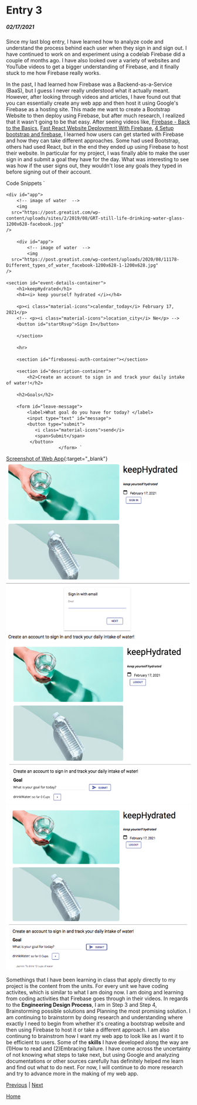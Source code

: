 # Entry 3
##### 02/17/2021

Since my last blog entry, I have learned how to analyze code and understand the process behind each user when they sign in and sign out. I have continued to work on and experiment using a codelab Firebase did a couple of months ago. I have also looked over a variety of websites and YouTube videos to get a bigger understanding of Firebase, and it finally stuck to me how Firebase really works.

In the past, I had learned how Firebase was a Backend-as-a-Service (BaaS), but I guess I never really understood what it actually meant. However, after looking through videos and articles, I have found out that you can essentially create any web app and then host it using Google's Firebase as a hosting site. This made me want to create a Bootstrap Website to then deploy using Firebase, but after much research, I realized that it wasn't going to be that easy. After seeing videos like, [Firebase - Back to the Basics](https://www.youtube.com/watch?v=q5J5ho7YUhA), [Fast React Website Deployment With Firebase](https://www.youtube.com/watch?v=IDHfvpsYShs), [4 Setup bootstrap and firebase](https://www.youtube.com/watch?v=lrYlH3LGswo),  I learned how users can get started with Firebase and how they can take different approaches. Some had used Bootstrap, others had used React, but in the end they ended up using Firebase to host their website. In particular for my project, I was finally able to make the user sign in and submit a goal they have for the day. What was interesting to see was how if the user signs out, they wouldn't lose any goals they typed in before signing out of their account.

Code Snippets 
`
<body>

	<div id="app">
		<!-- image of water  -->
		<img
      src="https://post.greatist.com/wp-content/uploads/sites/2/2019/08/GRT-still-life-drinking-water-glass-1200x628-facebook.jpg"
    />

		<div id="app">
			<!-- image of water  -->
			<img
      src="https://post.greatist.com/wp-content/uploads/2020/08/11178-Different_types_of_water_facebook-1200x628-1-1200x628.jpg"
    />

	<section id="event-details-container">
		<h1>keepHydrated</h1>
		<h4><i> keep yourself hydrated </i></h4>

		<p><i class="material-icons">calendar_today</i> February 17, 2021</p>
		<!-- <p><i class="material-icons">location_city</i> Ne</p> -->
		<button id="startRsvp">Sign In</button>

		</section>

		<hr>

		<section id="firebaseui-auth-container"></section>

		<section id="description-container">
			<h2>Create an account to sign in and track your daily intake of water!</h2>

  		<h2>Goals</h2>

		<form id="leave-message">
			<label>What goal do you have for today? </label>
			<input type="text" id="message">
			<button type="submit">
		       <i class="material-icons">send</i>
		       <span>Submit</span>
		     </button>
						</form>	`


[Screenshot of Web App](https://github.com/jazminn7822/apcsa-freedom-project/blob/master/entries/Main%20Screen.png){:target="_blank"}
![Screenshot of Web App](https://github.com/jazminn7822/apcsa-freedom-project/blob/master/entries/Sign%20In.png)
![Screenshot of Web App](https://github.com/jazminn7822/apcsa-freedom-project/blob/master/entries/Logged%20In.png)
![Screenshot of Web App](https://github.com/jazminn7822/apcsa-freedom-project/blob/master/entries/Logged%20In%202.png)

Somethings that I have been learning in class that apply directly to my project is the content from the units. For every unit we have coding activites, which is similar to what I am doing now. I am doing and learning from coding activities that Firebase goes through in their videos. In regards to the **Engineering Design Process**, I am in Step 3 and Step 4, Brainstorming possible solutions and
Planning the most promising solution. I am continuing to brainstorm by doing research and understanding where exactly I need to begin from whether it's creating a bootstrap website and then using Firebase to host it or take a different approach. I am also continung to brainstrom how I want my web app to look like as I want it to be efficient to users. Some of the **skills** I have developed along the way are (1)How to read and (2)Embracing failure. I have come across the uncertainty of not knowing what steps to take next, but using Google and analyzing documentations or other sources carefully has definitely helped me learn and find out what to do next. For now, I will continue to do more research and try to advance more in the making of my web app. 

[Previous](entry02.md) | [Next](entry04.md)

[Home](../README.md)

